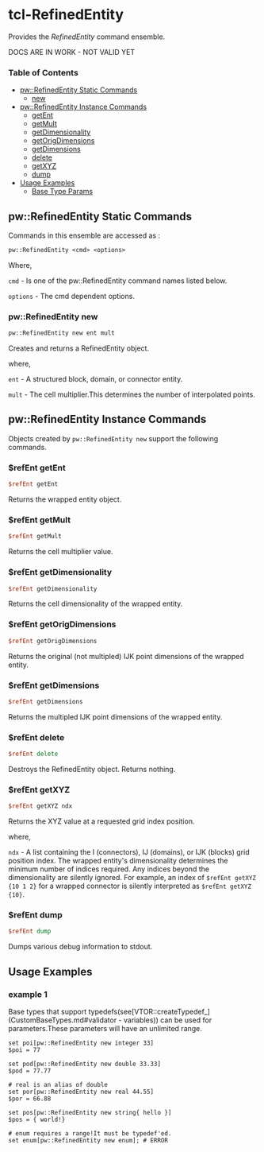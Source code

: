 # tcl-RefinedEntity

Provides the *RefinedEntity* command ensemble.

DOCS ARE IN WORK - NOT VALID YET

### Table of Contents
* [pw::RefinedEntity Static Commands](#pwrefinedentity-static-commands)
  * [new](#pwrefinedentity-new)
* [pw::RefinedEntity Instance Commands](#pwrefinedentity-instance-commands)
  * [getEnt](#refent-getent)
  * [getMult](#refent-getMult)
  * [getDimensionality](#refent-getdimensionality)
  * [getOrigDimensions](#refent-getorigdimensions)
  * [getDimensions](#refent-getdimensions)
  * [delete](#refent-delete)
  * [getXYZ](#refent-getxyz)
  * [dump](#refent-dump)
* [Usage Examples](#usage-examples)
  * [Base Type Params](#base-type-params)

## pw::RefinedEntity Static Commands

Commands in this ensemble are accessed as :

```Tcl
pw::RefinedEntity <cmd> <options>
```
Where,

`cmd` - Is one of the pw::RefinedEntity command names listed below.

`options` - The cmd dependent options.

### pw::RefinedEntity new
```Tcl
pw::RefinedEntity new ent mult
```
Creates and returns a RefinedEntity object.

where,

`ent` - A structured block, domain, or connector entity.

`mult` - The cell multiplier.This determines the number of interpolated points.



## pw::RefinedEntity Instance Commands

Objects created by `pw::RefinedEntity new` support the following commands.

### $refEnt getEnt
```tcl
$refEnt getEnt
```
Returns the wrapped entity object.

### $refEnt getMult
```tcl
$refEnt getMult
```
Returns the cell multiplier value.

### $refEnt getDimensionality
```tcl
$refEnt getDimensionality
```
Returns the cell dimensionality of the wrapped entity.

### $refEnt getOrigDimensions
```tcl
$refEnt getOrigDimensions
```
Returns the original (not multipled) IJK point dimensions of the wrapped entity.

### $refEnt getDimensions
```tcl
$refEnt getDimensions
```
Returns the multipled IJK point dimensions of the wrapped entity.

### $refEnt delete
```tcl
$refEnt delete
```
Destroys the RefinedEntity object. Returns nothing.

### $refEnt getXYZ
```tcl
$refEnt getXYZ ndx
```
Returns the XYZ value at a requested grid index position.

where,

`ndx` - A list containing the I (connectors), IJ (domains), or IJK (blocks) grid position index. The wrapped entity's dimensionality determines the minimum number of indices required. Any indices beyond the dimensionality are silently ignored. For example, an index of `$refEnt getXYZ {10 1 2}` for a wrapped connector is silently interpreted as `$refEnt getXYZ {10}`.

### $refEnt dump
```tcl
$refEnt dump
```
Dumps various debug information to stdout.


## Usage Examples

### example 1
Base types that support typedefs(see[VTOR::createTypedef_](CustomBaseTypes.md#validator - variables)) can be used
for parameters.These parameters will have an unlimited range.
```
set poi[pw::RefinedEntity new integer 33]
$poi = 77

set pod[pw::RefinedEntity new double 33.33]
$pod = 77.77

# real is an alias of double
set por[pw::RefinedEntity new real 44.55]
$por = 66.88

set pos[pw::RefinedEntity new string{ hello }]
$pos = { world!}

# enum requires a range!It must be typedef'ed.
set enum[pw::RefinedEntity new enum]; # ERROR
```

